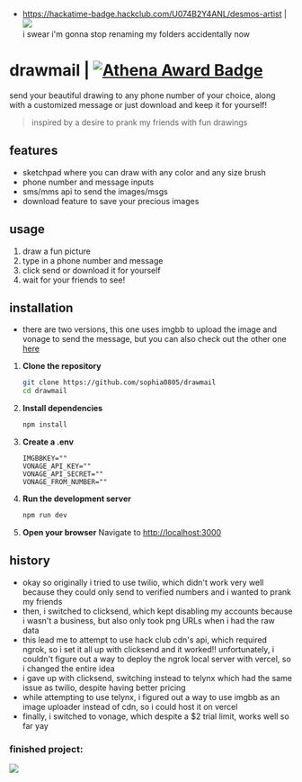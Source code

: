 - https://hackatime-badge.hackclub.com/U074B2Y4ANL/desmos-artist | ![](https://hackatime-badge.hackclub.com/U074B2Y4ANL/desmos-artist)  
i swear i'm gonna stop renaming my folders accidentally now

# drawmail  | [![Athena Award Badge](https://img.shields.io/endpoint?url=https%3A%2F%2Faward.athena.hackclub.com%2Fapi%2Fbadge)](https://award.athena.hackclub.com?utm_source=readme)

send your beautiful drawing to any phone number of your choice, along with a customized message or just download and keep it for yourself!
> inspired by a desire to prank my friends with fun drawings

## features
- sketchpad where you can draw with any color and any size brush
- phone number and message inputs
- sms/mms api to send the images/msgs
- download feature to save your precious images

## usage
1. draw a fun picture
2. type in a phone number and message
3. click send or download it for yourself
4. wait for your friends to see!

## installation  
- there are two versions, this one uses imgbb to upload the image and vonage to send the message, but you can also check out the other one [here](https://github.com/sophia0805/sturdy-waffle/tree/cdn-clicksend)
1. **Clone the repository**
   ```bash
   git clone https://github.com/sophia0805/drawmail
   cd drawmail
   ```

2. **Install dependencies**
   ```bash
   npm install
   ```

3. **Create a .env**
    ```.env
    IMGBBKEY=""
    VONAGE_API_KEY=""
    VONAGE_API_SECRET=""
    VONAGE_FROM_NUMBER=""
    ```

3. **Run the development server**
   ```bash
   npm run dev
   ```

4. **Open your browser**
   Navigate to [http://localhost:3000](http://localhost:3000)

## history
- okay so originally i tried to use twilio, which didn't work very well because they could only send to verified numbers and i wanted to prank my friends
- then, i switched to clicksend, which kept disabling my accounts because i wasn't a business, but also only took png URLs when i had the raw data
- this lead me to attempt to use hack club cdn's api, which required ngrok, so i set it all up with clicksend and it worked!! unfortunately, i couldn't figure out a way to deploy the ngrok local server with vercel, so i changed the entire idea
- i gave up with clicksend, switching instead to telynx which had the same issue as twilio, despite having better pricing
- while attempting to use telynx, i figured out a way to use imgbb as an image uploader instead of cdn, so i could host it on vercel
- finally, i switched to vonage, which despite a $2 trial limit, works well so far yay

### finished project:
![](https://hc-cdn.hel1.your-objectstorage.com/s/v3/327dd817897d301a541fce4386a6839b010f5b69_image.png) 